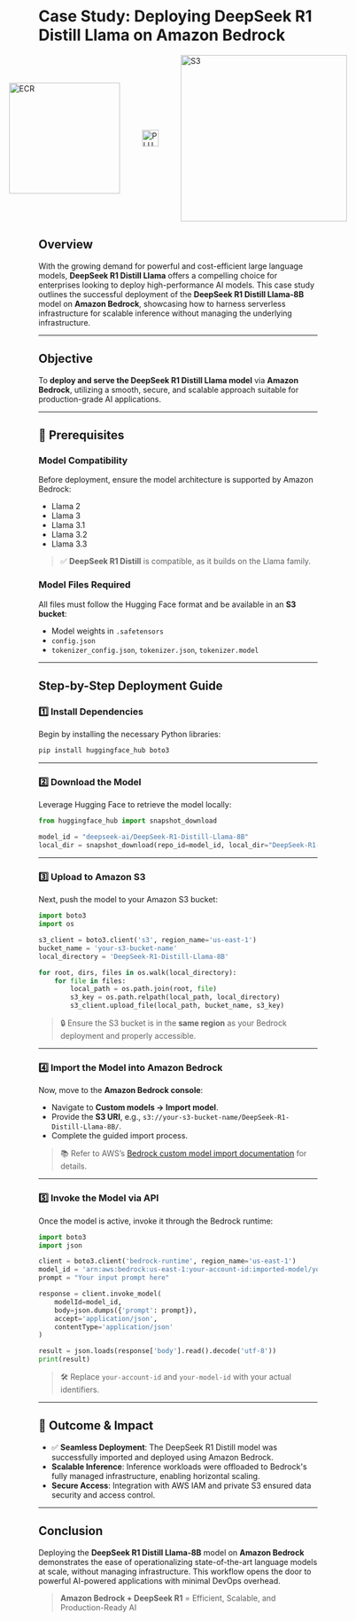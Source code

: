 # Case Study: Deploying DeepSeek R1 Distill Llama on Amazon Bedrock

<div style="display: flex; justify-content: center; gap: 40px; align-items: center;">
  <img src="https://registry.npmmirror.com/@lobehub/icons-static-png/latest/files/dark/bedrock-color.png" alt="ECR" width="200"/>
  <img src="https://www.svgrepo.com/show/2087/plus.svg" alt="PLUSE" width="30"/>
  <img src="https://upload.wikimedia.org/wikipedia/commons/thumb/e/ec/DeepSeek_logo.svg/512px-DeepSeek_logo.svg.png" alt="S3" width="300"/>
</div>

## Overview

With the growing demand for powerful and cost-efficient large language models, **DeepSeek R1 Distill Llama** offers a compelling choice for enterprises looking to deploy high-performance AI models. This case study outlines the successful deployment of the **DeepSeek R1 Distill Llama-8B** model on **Amazon Bedrock**, showcasing how to harness serverless infrastructure for scalable inference without managing the underlying infrastructure.

---

## Objective

To **deploy and serve the DeepSeek R1 Distill Llama model** via **Amazon Bedrock**, utilizing a smooth, secure, and scalable approach suitable for production-grade AI applications.

---

## 🧰 Prerequisites

### Model Compatibility

Before deployment, ensure the model architecture is supported by Amazon Bedrock:

- Llama 2 
- Llama 3
- Llama 3.1
- Llama 3.2
- Llama 3.3

> ✅ **DeepSeek R1 Distill** is compatible, as it builds on the Llama family.

### Model Files Required

All files must follow the Hugging Face format and be available in an **S3 bucket**:

- Model weights in `.safetensors`
- `config.json`
- `tokenizer_config.json`, `tokenizer.json`, `tokenizer.model`

---

## Step-by-Step Deployment Guide

### 1️⃣ Install Dependencies

Begin by installing the necessary Python libraries:

```bash
pip install huggingface_hub boto3
```

---

### 2️⃣ Download the Model

Leverage Hugging Face to retrieve the model locally:

```python
from huggingface_hub import snapshot_download

model_id = "deepseek-ai/DeepSeek-R1-Distill-Llama-8B"
local_dir = snapshot_download(repo_id=model_id, local_dir="DeepSeek-R1-Distill-Llama-8B")
```

---

### 3️⃣ Upload to Amazon S3

Next, push the model to your Amazon S3 bucket:

```python
import boto3
import os

s3_client = boto3.client('s3', region_name='us-east-1')
bucket_name = 'your-s3-bucket-name'
local_directory = 'DeepSeek-R1-Distill-Llama-8B'

for root, dirs, files in os.walk(local_directory):
    for file in files:
        local_path = os.path.join(root, file)
        s3_key = os.path.relpath(local_path, local_directory)
        s3_client.upload_file(local_path, bucket_name, s3_key)
```

> 🔒 Ensure the S3 bucket is in the **same region** as your Bedrock deployment and properly accessible.

---

### 4️⃣ Import the Model into Amazon Bedrock

Now, move to the **Amazon Bedrock console**:

- Navigate to **Custom models → Import model**.
- Provide the **S3 URI**, e.g., `s3://your-s3-bucket-name/DeepSeek-R1-Distill-Llama-8B/`.
- Complete the guided import process.

> 📚 Refer to AWS’s [Bedrock custom model import documentation](https://docs.aws.amazon.com/bedrock/latest/userguide/custom-models.html) for details.

---

### 5️⃣ Invoke the Model via API

Once the model is active, invoke it through the Bedrock runtime:

```python
import boto3
import json

client = boto3.client('bedrock-runtime', region_name='us-east-1')
model_id = 'arn:aws:bedrock:us-east-1:your-account-id:imported-model/your-model-id'
prompt = "Your input prompt here"

response = client.invoke_model(
    modelId=model_id,
    body=json.dumps({'prompt': prompt}),
    accept='application/json',
    contentType='application/json'
)

result = json.loads(response['body'].read().decode('utf-8'))
print(result)
```

> 🛠 Replace `your-account-id` and `your-model-id` with your actual identifiers.

---

## 🧾 Outcome & Impact

- ✅ **Seamless Deployment**: The DeepSeek R1 Distill model was successfully imported and deployed using Amazon Bedrock.
- **Scalable Inference**: Inference workloads were offloaded to Bedrock's fully managed infrastructure, enabling horizontal scaling.
- **Secure Access**: Integration with AWS IAM and private S3 ensured data security and access control.

---

## Conclusion

Deploying the **DeepSeek R1 Distill Llama-8B** model on **Amazon Bedrock** demonstrates the ease of operationalizing state-of-the-art language models at scale, without managing infrastructure. This workflow opens the door to powerful AI-powered applications with minimal DevOps overhead.

> **Amazon Bedrock + DeepSeek R1** = Efficient, Scalable, and Production-Ready AI

